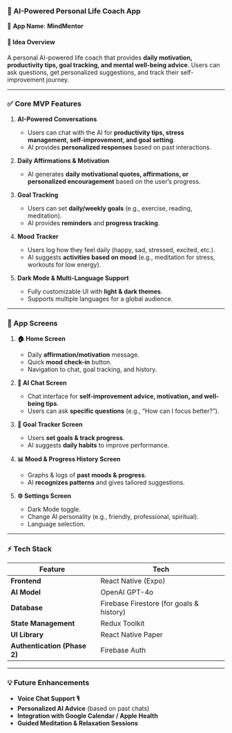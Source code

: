 ### **🧠 AI-Powered Personal Life Coach App**  
🔹 **App Name**: **MindMentor**  

#### **🚀 Idea Overview**  
A personal AI-powered life coach that provides **daily motivation, productivity tips, goal tracking, and mental well-being advice**. Users can ask questions, get personalized suggestions, and track their self-improvement journey.  

---

### **✅ Core MVP Features**
1. **AI-Powered Conversations**  
   - Users can chat with the AI for **productivity tips, stress management, self-improvement, and goal setting**.  
   - AI provides **personalized responses** based on past interactions.  

2. **Daily Affirmations & Motivation**  
   - AI generates **daily motivational quotes, affirmations, or personalized encouragement** based on the user’s progress.  

3. **Goal Tracking**  
   - Users can set **daily/weekly goals** (e.g., exercise, reading, meditation).  
   - AI provides **reminders** and **progress tracking**.  

4. **Mood Tracker**  
   - Users log how they feel daily (happy, sad, stressed, excited, etc.).  
   - AI suggests **activities based on mood** (e.g., meditation for stress, workouts for low energy).  

5. **Dark Mode & Multi-Language Support**  
   - Fully customizable UI with **light & dark themes**.  
   - Supports multiple languages for a global audience.  

---

### **📱 App Screens**
1. **🏠 Home Screen**  
   - Daily **affirmation/motivation** message.  
   - Quick **mood check-in** button.  
   - Navigation to chat, goal tracking, and history.  

2. **💬 AI Chat Screen**  
   - Chat interface for **self-improvement advice, motivation, and well-being tips**.  
   - Users can ask **specific questions** (e.g., “How can I focus better?”).  

3. **🎯 Goal Tracker Screen**  
   - Users **set goals & track progress**.  
   - AI suggests **daily habits** to improve performance.  

4. **📊 Mood & Progress History Screen**  
   - Graphs & logs of **past moods & progress**.  
   - AI **recognizes patterns** and gives tailored suggestions.  

5. **⚙️ Settings Screen**  
   - Dark Mode toggle.  
   - Change AI personality (e.g., friendly, professional, spiritual).  
   - Language selection.  

---

### **⚡ Tech Stack**
| Feature | Tech |
|---------|------|
| **Frontend** | React Native (Expo) |
| **AI Model** | OpenAI GPT-4o |
| **Database** | Firebase Firestore (for goals & history) |
| **State Management** | Redux Toolkit |
| **UI Library** | React Native Paper |
| **Authentication (Phase 2)** | Firebase Auth |

---

### **💡 Future Enhancements**
- **Voice Chat Support** 🎙️  
- **Personalized AI Advice** (based on past chats)  
- **Integration with Google Calendar / Apple Health**  
- **Guided Meditation & Relaxation Sessions**
